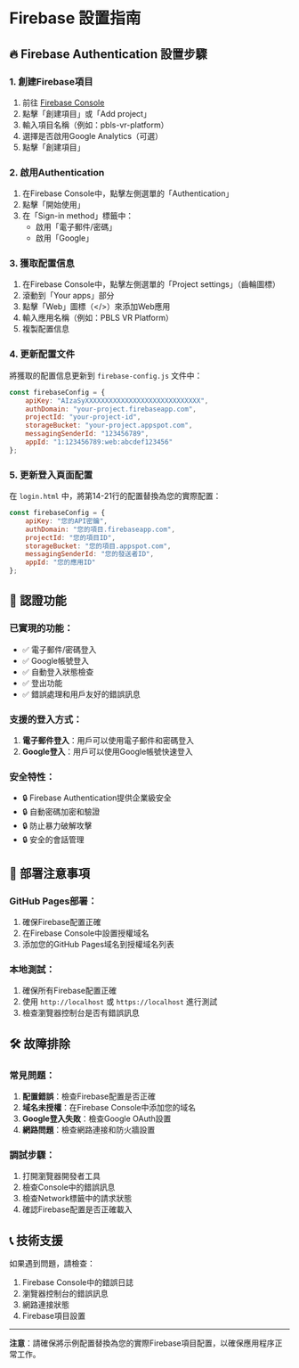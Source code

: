 # Firebase 設置指南

## 🔥 Firebase Authentication 設置步驟

### 1. 創建Firebase項目
1. 前往 [Firebase Console](https://console.firebase.google.com/)
2. 點擊「創建項目」或「Add project」
3. 輸入項目名稱（例如：pbls-vr-platform）
4. 選擇是否啟用Google Analytics（可選）
5. 點擊「創建項目」

### 2. 啟用Authentication
1. 在Firebase Console中，點擊左側選單的「Authentication」
2. 點擊「開始使用」
3. 在「Sign-in method」標籤中：
   - 啟用「電子郵件/密碼」
   - 啟用「Google」

### 3. 獲取配置信息
1. 在Firebase Console中，點擊左側選單的「Project settings」（齒輪圖標）
2. 滾動到「Your apps」部分
3. 點擊「Web」圖標（</>）來添加Web應用
4. 輸入應用名稱（例如：PBLS VR Platform）
5. 複製配置信息

### 4. 更新配置文件
將獲取的配置信息更新到 `firebase-config.js` 文件中：

```javascript
const firebaseConfig = {
    apiKey: "AIzaSyXXXXXXXXXXXXXXXXXXXXXXXXXXXXX",
    authDomain: "your-project.firebaseapp.com",
    projectId: "your-project-id",
    storageBucket: "your-project.appspot.com",
    messagingSenderId: "123456789",
    appId: "1:123456789:web:abcdef123456"
};
```

### 5. 更新登入頁面配置
在 `login.html` 中，將第14-21行的配置替換為您的實際配置：

```javascript
const firebaseConfig = {
    apiKey: "您的API密鑰",
    authDomain: "您的項目.firebaseapp.com",
    projectId: "您的項目ID",
    storageBucket: "您的項目.appspot.com",
    messagingSenderId: "您的發送者ID",
    appId: "您的應用ID"
};
```

## 🔐 認證功能

### 已實現的功能：
- ✅ 電子郵件/密碼登入
- ✅ Google帳號登入
- ✅ 自動登入狀態檢查
- ✅ 登出功能
- ✅ 錯誤處理和用戶友好的錯誤訊息

### 支援的登入方式：
1. **電子郵件登入**：用戶可以使用電子郵件和密碼登入
2. **Google登入**：用戶可以使用Google帳號快速登入

### 安全特性：
- 🔒 Firebase Authentication提供企業級安全
- 🔒 自動密碼加密和驗證
- 🔒 防止暴力破解攻擊
- 🔒 安全的會話管理

## 🚀 部署注意事項

### GitHub Pages部署：
1. 確保Firebase配置正確
2. 在Firebase Console中設置授權域名
3. 添加您的GitHub Pages域名到授權域名列表

### 本地測試：
1. 確保所有Firebase配置正確
2. 使用 `http://localhost` 或 `https://localhost` 進行測試
3. 檢查瀏覽器控制台是否有錯誤訊息

## 🛠️ 故障排除

### 常見問題：
1. **配置錯誤**：檢查Firebase配置是否正確
2. **域名未授權**：在Firebase Console中添加您的域名
3. **Google登入失敗**：檢查Google OAuth設置
4. **網路問題**：檢查網路連接和防火牆設置

### 調試步驟：
1. 打開瀏覽器開發者工具
2. 檢查Console中的錯誤訊息
3. 檢查Network標籤中的請求狀態
4. 確認Firebase配置是否正確載入

## 📞 技術支援

如果遇到問題，請檢查：
1. Firebase Console中的錯誤日誌
2. 瀏覽器控制台的錯誤訊息
3. 網路連接狀態
4. Firebase項目設置

---

**注意**：請確保將示例配置替換為您的實際Firebase項目配置，以確保應用程序正常工作。

